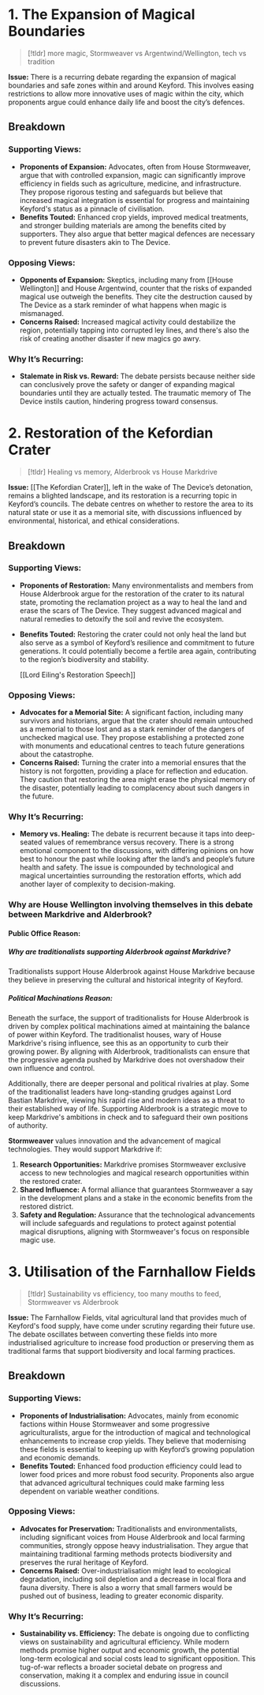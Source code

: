 # **1. The Expansion of Magical Boundaries**
> [!tldr] more magic, Stormweaver vs Argentwind/Wellington, tech vs tradition

**Issue:** There is a recurring debate regarding the expansion of magical boundaries and safe zones within and around Keyford. This involves easing restrictions to allow more innovative uses of magic within the city, which proponents argue could enhance daily life and boost the city’s defences.
## Breakdown
### **Supporting Views:**

- **Proponents of Expansion:** Advocates, often from House Stormweaver, argue that with controlled expansion, magic can significantly improve efficiency in fields such as agriculture, medicine, and infrastructure. They propose rigorous testing and safeguards but believe that increased magical integration is essential for progress and maintaining Keyford's status as a pinnacle of civilisation.
- **Benefits Touted:** Enhanced crop yields, improved medical treatments, and stronger building materials are among the benefits cited by supporters. They also argue that better magical defences are necessary to prevent future disasters akin to The Device.

### **Opposing Views:**

- **Opponents of Expansion:** Skeptics, including many from [[House Wellington]] and House Argentwind, counter that the risks of expanded magical use outweigh the benefits. They cite the destruction caused by The Device as a stark reminder of what happens when magic is mismanaged.
- **Concerns Raised:** Increased magical activity could destabilize the region, potentially tapping into corrupted ley lines, and there's also the risk of creating another disaster if new magics go awry.

### **Why It’s Recurring:**

- **Stalemate in Risk vs. Reward:** The debate persists because neither side can conclusively prove the safety or danger of expanding magical boundaries until they are actually tested. The traumatic memory of The Device instils caution, hindering progress toward consensus.

# **2. Restoration of the Kefordian Crater**
> [!tldr] Healing vs memory, Alderbrook vs House Markdrive

**Issue:** [[The Kefordian Crater]], left in the wake of The Device’s detonation, remains a blighted landscape, and its restoration is a recurring topic in Keyford’s councils. The debate centres on whether to restore the area to its natural state or use it as a memorial site, with discussions influenced by environmental, historical, and ethical considerations.

## Breakdown
### **Supporting Views:**

- **Proponents of Restoration:** Many environmentalists and members from House Alderbrook argue for the restoration of the crater to its natural state, promoting the reclamation project as a way to heal the land and erase the scars of The Device. They suggest advanced magical and natural remedies to detoxify the soil and revive the ecosystem.
- **Benefits Touted:** Restoring the crater could not only heal the land but also serve as a symbol of Keyford’s resilience and commitment to future generations. It could potentially become a fertile area again, contributing to the region’s biodiversity and stability.

	[[Lord Eiling's Restoration Speech]]
### **Opposing Views:**

- **Advocates for a Memorial Site:** A significant faction, including many survivors and historians, argue that the crater should remain untouched as a memorial to those lost and as a stark reminder of the dangers of unchecked magical use. They propose establishing a protected zone with monuments and educational centres to teach future generations about the catastrophe.
- **Concerns Raised:** Turning the crater into a memorial ensures that the history is not forgotten, providing a place for reflection and education. They caution that restoring the area might erase the physical memory of the disaster, potentially leading to complacency about such dangers in the future.

### **Why It’s Recurring:**

- **Memory vs. Healing:** The debate is recurrent because it taps into deep-seated values of remembrance versus recovery. There is a strong emotional component to the discussions, with differing opinions on how best to honour the past while looking after the land’s and people’s future health and safety. The issue is compounded by technological and magical uncertainties surrounding the restoration efforts, which add another layer of complexity to decision-making.
### Why are House Wellington involving themselves in this debate between Markdrive and Alderbrook?
#### Public Office Reason:
##### **Why are traditionalists supporting Alderbrook against Markdrive?**
Traditionalists support House Alderbrook against House Markdrive because they believe in preserving the cultural and historical integrity of Keyford. 
##### Political Machinations Reason:
Beneath the surface, the support of traditionalists for House Alderbrook is driven by complex political machinations aimed at maintaining the balance of power within Keyford. The traditionalist houses, wary of House Markdrive's rising influence, see this as an opportunity to curb their growing power. By aligning with Alderbrook, traditionalists can ensure that the progressive agenda pushed by Markdrive does not overshadow their own influence and control.

Additionally, there are deeper personal and political rivalries at play. Some of the traditionalist leaders have long-standing grudges against Lord Bastian Markdrive, viewing his rapid rise and modern ideas as a threat to their established way of life. Supporting Alderbrook is a strategic move to keep Markdrive's ambitions in check and to safeguard their own positions of authority.

**Stormweaver** values innovation and the advancement of magical technologies. They would support Markdrive if:

1. **Research Opportunities:** Markdrive promises Stormweaver exclusive access to new technologies and magical research opportunities within the restored crater.
2. **Shared Influence:** A formal alliance that guarantees Stormweaver a say in the development plans and a stake in the economic benefits from the restored district.
3. **Safety and Regulation:** Assurance that the technological advancements will include safeguards and regulations to protect against potential magical disruptions, aligning with Stormweaver's focus on responsible magic use.

# **3. Utilisation of the Farnhallow Fields**
> [!tldr] Sustainability vs efficiency, too many mouths to feed, Stormweaver vs Alderbrook

**Issue:** The Farnhallow Fields, vital agricultural land that provides much of Keyford's food supply, have come under scrutiny regarding their future use. The debate oscillates between converting these fields into more industrialised agriculture to increase food production or preserving them as traditional farms that support biodiversity and local farming practices.
## Breakdown
### **Supporting Views:**

- **Proponents of Industrialisation:** Advocates, mainly from economic factions within House Stormweaver and some progressive agriculturalists, argue for the introduction of magical and technological enhancements to increase crop yields. They believe that modernising these fields is essential to keeping up with Keyford’s growing population and economic demands.
- **Benefits Touted:** Enhanced food production efficiency could lead to lower food prices and more robust food security. Proponents also argue that advanced agricultural techniques could make farming less dependent on variable weather conditions.
### **Opposing Views:**

- **Advocates for Preservation:** Traditionalists and environmentalists, including significant voices from House Alderbrook and local farming communities, strongly oppose heavy industrialisation. They argue that maintaining traditional farming methods protects biodiversity and preserves the rural heritage of Keyford.
- **Concerns Raised:** Over-industrialisation might lead to ecological degradation, including soil depletion and a decrease in local flora and fauna diversity. There is also a worry that small farmers would be pushed out of business, leading to greater economic disparity.
### **Why It’s Recurring:**

- **Sustainability vs. Efficiency:** The debate is ongoing due to conflicting views on sustainability and agricultural efficiency. While modern methods promise higher output and economic growth, the potential long-term ecological and social costs lead to significant opposition. This tug-of-war reflects a broader societal debate on progress and conservation, making it a complex and enduring issue in council discussions.